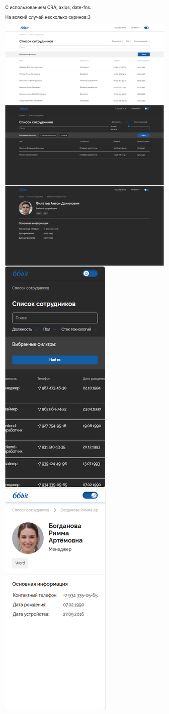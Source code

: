 С использованием CRA, axios, date-fns. 

На всякий случай несколько скринов:3

![1](/public/1.PNG)
![2](/public/2.PNG)
![3](/public/3.PNG)
![4](/public/4.PNG)
![5](/public/5.PNG)
